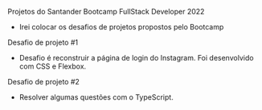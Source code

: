 Projetos do Santander Bootcamp FullStack Developer 2022

- Irei colocar os desafios de projetos propostos pelo Bootcamp

Desafio de projeto #1

- Desafio é reconstruir a página de login do Instagram. Foi desenvolvido com CSS e Flexbox.

Desafio de projeto #2

- Resolver algumas questões com o TypeScript.
